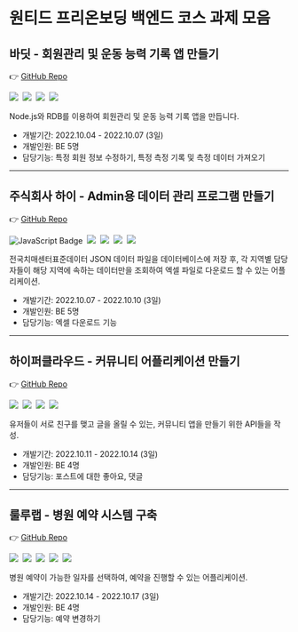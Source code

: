 # 원티드 프리온보딩 백엔드 코스 과제 모음


## 바딧 - 회원관리 및 운동 능력 기록 앱 만들기

👉 [GitHub Repo](https://github.com/J-EUM/pre-on-boarding-1st-assignment)

<img src="https://img.shields.io/badge/Javascript-F7DF1E?style=for-the-badge&logo=Javascript&logoColor=white"/>&nbsp;
<img src="https://img.shields.io/badge/Node.js-339933?style=for-the-badge&logo=Node.js&logoColor=white"/>&nbsp;
<img src="https://img.shields.io/badge/Express-000000?style=for-the-badge&logo=Express&logoColor=white"/>&nbsp;
<img src="https://img.shields.io/badge/MySQL-4479A1?style=for-the-badge&logo=MySQL&logoColor=white"/>&nbsp;

Node.js와 RDB를 이용하여 회원관리 및 운동 능력 기록 앱을 만듭니다.


- 개발기간: 2022.10.04 - 2022.10.07 (3일)
- 개발인원: BE 5명
- 담당기능: 특정 회원 정보 수정하기, 특정 측정 기록 및 측정 데이터 가져오기

---

## 주식회사 하이 - Admin용 데이터 관리 프로그램 만들기

👉 [GitHub Repo](https://github.com/J-EUM/pre-onboarding-2nd-haii)

![JavaScript Badge](https://img.shields.io/badge/Javascript-F7DF1E?style=for-the-badge&logo=Javascript&logoColor=white)&nbsp;
<img src="https://img.shields.io/badge/Node.js-339933?style=for-the-badge&logo=Node.js&logoColor=white"/>&nbsp;
<img src="https://img.shields.io/badge/Express-000000?style=for-the-badge&logo=Express&logoColor=white"/>&nbsp;
<img src="https://img.shields.io/badge/MySQL-4479A1?style=for-the-badge&logo=MySQL&logoColor=white"/>&nbsp;
<img src="https://img.shields.io/badge/Swagger-85EA2D?style=for-the-badge&logo=Swagger&logoColor=white"/>&nbsp;

전국치매센터표준데이터 JSON 데이터 파일을 데이터베이스에 저장 후, 각 지역별 담당자들이 해당 지역에 속하는 데이터만을 조회하여 엑셀 파일로 다운로드 할 수 있는 어플리케이션.

- 개발기간: 2022.10.07 - 2022.10.10 (3일)
- 개발인원: BE 5명
- 담당기능: 엑셀 다운로드 기능

---

## 하이퍼클라우드 - 커뮤니티 어플리케이션 만들기

👉 [GitHub Repo](https://github.com/WorkYong/pre_onboarding-2week-1st)

<img src="https://img.shields.io/badge/TypeScript-3178C6?style=for-the-badge&logo=TypeScript&logoColor=white"/>&nbsp;
<img src="https://img.shields.io/badge/Node.js-339933?style=for-the-badge&logo=Node.js&logoColor=white"/>&nbsp;
<img src="https://img.shields.io/badge/NestJS-E0234E?style=for-the-badge&logo=NestJS&logoColor=white"/>&nbsp;
<img src="https://img.shields.io/badge/MySQL-4479A1?style=for-the-badge&logo=MySQL&logoColor=white"/>&nbsp;

유저들이 서로 친구를 맺고 글을 올릴 수 있는, 커뮤니티 앱을 만들기 위한 API들을 작성.

- 개발기간: 2022.10.11 - 2022.10.14 (3일)
- 개발인원: BE 4명
- 담당기능: 포스트에 대한 좋아요, 댓글

---

## 룰루랩 - 병원 예약 시스템 구축

👉 [GitHub Repo](https://github.com/WorkYong/hospital-reservation-app-server)

<img src="https://img.shields.io/badge/Python-3776AB?style=for-the-badge&logo=Python&logoColor=white"/>&nbsp;
<img src="https://img.shields.io/badge/Django-092E20?style=for-the-badge&logo=Django&logoColor=white"/>&nbsp;
<img src="https://img.shields.io/badge/Poetry-60A5FA?style=for-the-badge&logo=Poetry&logoColor=white"/>&nbsp;
<img src="https://img.shields.io/badge/MySQL-4479A1?style=for-the-badge&logo=MySQL&logoColor=white"/>&nbsp;
<img src="https://img.shields.io/badge/Postman-FF6C37?style=for-the-badge&logo=Postman&logoColor=white"/>&nbsp;

병원 예약이 가능한 일자를 선택하여, 예약을 진행할 수 있는 어플리케이션.

- 개발기간: 2022.10.14 - 2022.10.17 (3일)
- 개발인원: BE 4명
- 담당기능: 예약 변경하기
